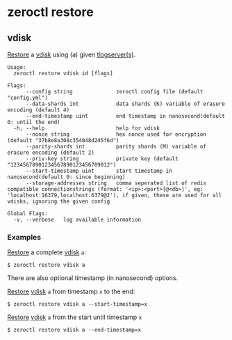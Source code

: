 # zeroctl restore

## vdisk

[Restore][restore] a [vdisk][vdisk] using (a) given [tlogserver(s)][tlogserver].

```
Usage:
  zeroctl restore vdisk id [flags]

Flags:
      --config string              zeroctl config file (default "config.yml")
      --data-shards int            data shards (K) variable of erasure encoding (default 4)
      --end-timestamp uint         end timestamp in nanosecond(default 0: until the end)
  -h, --help                       help for vdisk
      --nonce string               hex nonce used for encryption (default "37b8e8a308c354048d245f6d")
      --parity-shards int          parity shards (M) variable of erasure encoding (default 2)
      --priv-key string            private key (default "12345678901234567890123456789012")
      --start-timestamp uint       start timestamp in nanosecond(default 0: since beginning)
      --storage-addresses string   comma seperated list of redis compatible connectionstrings (format: '<ip>:<port>[@<db>]', eg: 'localhost:16379,localhost:6379@2'), if given, these are used for all vdisks, ignoring the given config

Global Flags:
  -v, --verbose   log available information
```

### Examples

[Restore][restore] a complete [vdisk][vdisk] `a`:

```
$ zeroctl restore vdisk a
```

There are also optional timestamp (in nanosecond) options.

[Restore][restore] [vdisk][vdisk] `a` from timestamp `x` to the end:

```
$ zeroctl restore vdisk a --start-timestamp=x
```

[Restore][restore] [vdisk][vdisk] `a` from the start until timestamp `x`

```
$ zeroctl restore vdisk a --end-timestamp=x
```


[restore]: /docs/glossary.md#restore
[vdisk]: /docs/glossary.md#vdisk

[tlogserver]: /docs/tlog/server.md

